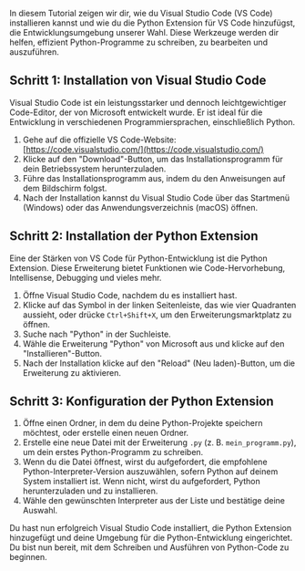 In diesem Tutorial zeigen wir dir, wie du Visual Studio Code (VS Code) installieren kannst und wie du die Python Extension für VS Code hinzufügst, die Entwicklungsumgebung unserer Wahl. Diese Werkzeuge werden dir helfen, effizient Python-Programme zu schreiben, zu bearbeiten und auszuführen.

## Schritt 1: Installation von Visual Studio Code

Visual Studio Code ist ein leistungsstarker und dennoch leichtgewichtiger Code-Editor, der von Microsoft entwickelt wurde. Er ist ideal für die Entwicklung in verschiedenen Programmiersprachen, einschließlich Python.

1. Gehe auf die offizielle VS Code-Website: [https://code.visualstudio.com/](https://code.visualstudio.com/)
2. Klicke auf den "Download"-Button, um das Installationsprogramm für dein Betriebssystem herunterzuladen.
3. Führe das Installationsprogramm aus, indem du den Anweisungen auf dem Bildschirm folgst.
4. Nach der Installation kannst du Visual Studio Code über das Startmenü (Windows) oder das Anwendungsverzeichnis (macOS) öffnen.

## Schritt 2: Installation der Python Extension

Eine der Stärken von VS Code für Python-Entwicklung ist die Python Extension. Diese Erweiterung bietet Funktionen wie Code-Hervorhebung, Intellisense, Debugging und vieles mehr.

1. Öffne Visual Studio Code, nachdem du es installiert hast.
2. Klicke auf das Symbol in der linken Seitenleiste, das wie vier Quadranten aussieht, oder drücke `Ctrl+Shift+X`, um den Erweiterungsmarktplatz zu öffnen.
3. Suche nach "Python" in der Suchleiste.
4. Wähle die Erweiterung "Python" von Microsoft aus und klicke auf den "Installieren"-Button.
5. Nach der Installation klicke auf den "Reload" (Neu laden)-Button, um die Erweiterung zu aktivieren.

## Schritt 3: Konfiguration der Python Extension

1. Öffne einen Ordner, in dem du deine Python-Projekte speichern möchtest, oder erstelle einen neuen Ordner.
2. Erstelle eine neue Datei mit der Erweiterung `.py` (z. B. `mein_programm.py`), um dein erstes Python-Programm zu schreiben.
3. Wenn du die Datei öffnest, wirst du aufgefordert, die empfohlene Python-Interpreter-Version auszuwählen, sofern Python auf deinem System installiert ist. Wenn nicht, wirst du aufgefordert, Python herunterzuladen und zu installieren.
4. Wähle den gewünschten Interpreter aus der Liste und bestätige deine Auswahl.

Du hast nun erfolgreich Visual Studio Code installiert, die Python Extension hinzugefügt und deine Umgebung für die Python-Entwicklung eingerichtet. Du bist nun bereit, mit dem Schreiben und Ausführen von Python-Code zu beginnen.